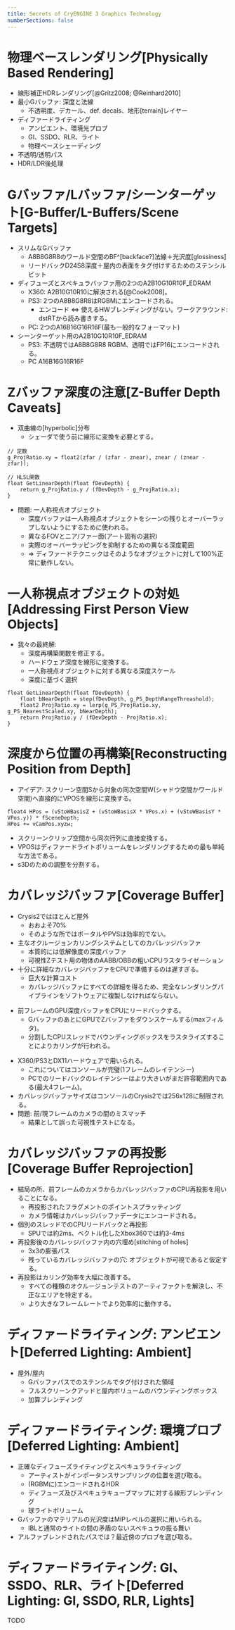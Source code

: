 ```yaml
---
title: Secrets of CryENGINE 3 Graphics Technology
numberSections: false
---
```

# 物理ベースレンダリング[Physically Based Rendering]

- 線形補正HDRレンダリング[@Gritz2008; @Reinhard2010]
- 最小Gバッファ: 深度と法線
    - 不透明度、デカール、def. decals、地形[terrain]レイヤー
- ディファードライティング
    - アンビエント、環境光プロブ
    - GI、SSDO、RLR、ライト
    - 物理ベースシェーディング
- 不透明/透明パス
- HDR/LDR後処理

# Gバッファ/Lバッファ/シーンターゲット[G-Buffer/L-Buffers/Scene Targets]

- スリムなGバッファ
    - A8B8G8R8のワールド空間のBF^[backface?]法線＋光沢度[glossiness]
    - リードバックD24S8深度＋屋内の表面をタグ付けするためのステンシルビット
- ディフューズとスペキュラバッファ用の2つのA2B10G10R10F_EDRAM
    - X360: A2B10G10R10に解決される[@Cook2008]。
    - PS3: 2つのA8B8G8R8はRGBMにエンコードされる。
        - エンコード ⇔ 使えるHWブレンディングがない。ワークアラウンド: dstRTから読み書きする。
    - PC: 2つのA16B16G16R16F(最も一般的なフォーマット)
- シーンターゲット用のA2B10G10R10F_EDRAM
    - PS3: 不透明ではA8B8G8R8 RGBM、透明ではFP16にエンコードされる。
    - PC A16B16G16R16F

# Zバッファ深度の注意[Z-Buffer Depth Caveats]

- 双曲線の[hyperbolic]分布
    - シェーダで使う前に線形に変換を必要とする。

```hlsl
// 定数
g_ProjRatio.xy = float2(zfar / (zfar - znear), znear / (znear - zfar));

// HLSL関数
float GetLinearDepth(float fDevDepth) {
    return g_ProjRatio.y / (fDevDepth - g_ProjRatio.x);
}
```

- 問題: 一人称視点オブジェクト
    - 深度バッファは一人称視点オブジェクトをシーンの残りとオーバーラップしないようにするために使われる。
    - 異なるFOVとニア/ファー面(アート固有の選択)
    - 実際のオーバーラッピングを抑制するための異なる深度範囲
    - ⇒ ディファードテクニックはそのようなオブジェクトに対して100%正常に動作しない。

# 一人称視点オブジェクトの対処[Addressing First Person View Objects]

- 我々の最終解:
    - 深度再構築関数を修正する。
    - ハードウェア深度を線形に変換する。
    - 一人称視点オブジェクトに対する異なる深度スケール
    - 深度に基づく選択

```hlsl
float GetLinearDepth(float fDevDepth) {
    float bNearDepth = step(fDevDepth, g_PS_DepthRangeThreashold);
    float2 ProjRatio.xy = lerp(g_PS_ProjRatio.xy, g_PS_NearestScaled.xy, bNearDepth);
    return ProjRatio.y / (fDevDepth - ProjRatio.x);
}
```

# 深度から位置の再構築[Reconstructing Position from Depth]

- アイデア: スクリーン空間Sから対象の同次空間W(シャドウ空間かワールド空間)へ直接的にVPOSを線形に変換する。

```hlsl
float4 HPos = (vStoWBasisZ + (vStoWBasisX * VPos.x) + (vStoWBasisY * VPos.y)) * fSceneDepth;
HPos += vCamPos.xyzw;
```

- スクリーンクリップ空間から同次行列に直接変換する。
- VPOSはディファードライトボリュームをレンダリングするための最も単純な方法である。
- s3Dのための調整を分割する。

# カバレッジバッファ[Coverage Buffer]

- Crysis2ではほとんど屋外
    - おおよそ70%
    - そのような所ではポータルやPVSは効率的でない。
- 主なオクルージョンカリングシステムとしてのカバレッジバッファ
    - 本質的には低解像度の深度バッファ
    - 可視性Zテスト用の物体のAABB/OBBの粗いCPUラスタライゼーション
- 十分に詳細なカバレッジバッファをCPUで準備するのは遅すぎる。
    - 巨大な計算コスト
    - カバレッジバッファにすべての詳細を得るため、完全なレンダリングパイプラインをソフトウェアに複製しなければならない。

<!-- p.10 -->

- 前フレームのGPU深度バッファをCPUにリードバックする。
    - GバッファのあとにGPUでZバッファをダウンスケールする(maxフィルタ)。
    - 分割したCPUスレッドでバウンディングボックスをラスタライズすることによりカリングが行われる。

<!-- p.11 -->

- X360/PS3とDX11ハードウェアで用いられる。
    - これについてはコンソールが完璧(1フレームのレイテンシー)
    - PCでのリードバックのレイテンシーはより大きいがまだ許容範囲内である(最大4フレーム)。
- カバレッジバッファサイズはコンソールのCrysis2では256x128に制限される。
- 問題: 前/現フレームのカメラの間のミスマッチ
    - 結果として誤った可視性テストになる。

# カバレッジバッファの再投影[Coverage Buffer Reprojection]

- 結局の所、前フレームのカメラからカバレッジバッファのCPU再投影を用いることになる。
    - 再投影されたフラグメントのポイントスプラッティング
    - カメラ情報はカバレッジバッファデータにエンコードされる。
- 個別のスレッドでのCPUリードバックと再投影
    - SPUでは約2ms、ベクトル化したXbox360では約3-4ms
- 再投影後のカバレッジバッファ内の穴埋め[stitching of holes]
    - 3x3の膨張パス
    - 残っているカバレッジバッファの穴: オブジェクトが可視であると仮定する。
- 再投影はカリング効率を大幅に改善する。
    - すべての種類のオクルージョンテストのアーティファクトを解決し、不正なエリアを特定する。
    - より大きなフレームレートでより効率的に動作する。

# ディファードライティング: アンビエント[Deferred Lighting: Ambient]

- 屋外/屋内
    - Gバッファパスでのステンシルでタグ付けされた領域
    - フルスクリーンクアッドと屋内ボリュームのバウンディングボックス
    - 加算ブレンディング

# ディファードライティング: 環境プロブ[Deferred Lighting: Ambient]

- 正確なディフューズライティングとスペキュラライティング
    - アーティストがインポータンスサンプリングの位置を選び取る。
    - (RGBMに)エンコードされるHDR
    - ディフューズ及びスペキュラキューブマップに対する線形ブレンディング
    - 球ライトボリューム
- Gバッファのマテリアルの光沢度はMIPレベルの選択に用いられる。
    - IBLと通常のライトの間の矛盾のないスペキュラの振る舞い
- アルファブレンドされたパスでは？最近傍のプロブを選び取る。

# ディファードライティング: GI、SSDO、RLR、ライト[Deferred Lighting: GI, SSDO, RLR, Lights]

TODO
